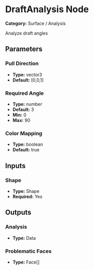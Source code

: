 
# DraftAnalysis Node

**Category:** Surface / Analysis

Analyze draft angles

## Parameters


### Pull Direction
- **Type:** vector3
- **Default:** [0,0,1]





### Required Angle
- **Type:** number
- **Default:** 3
- **Min:** 0
- **Max:** 90



### Color Mapping
- **Type:** boolean
- **Default:** true





## Inputs


### Shape
- **Type:** Shape
- **Required:** Yes



## Outputs


### Analysis
- **Type:** Data



### Problematic Faces
- **Type:** Face[]





